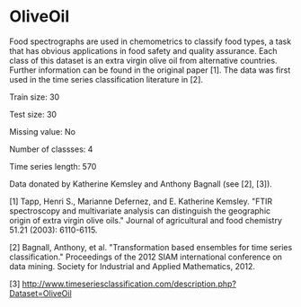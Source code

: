# OliveOil

Food spectrographs are used in chemometrics to classify food types, a task that has obvious applications in food safety and quality assurance. Each class of this dataset is an extra virgin olive oil from alternative countries. Further information can be found in the original paper [1]. The data was first used in the time series classification literature in [2].

Train size: 30

Test size: 30

Missing value: No

Number of classses: 4

Time series length: 570

Data donated by Katherine Kemsley and Anthony Bagnall (see [2], [3]).

[1] Tapp, Henri S., Marianne Defernez, and E. Katherine Kemsley. "FTIR spectroscopy and multivariate analysis can distinguish the geographic origin of extra virgin olive oils." Journal of agricultural and food chemistry 51.21 (2003): 6110-6115.

[2] Bagnall, Anthony, et al. "Transformation based ensembles for time series classification." Proceedings of the 2012 SIAM international conference on data mining. Society for Industrial and Applied Mathematics, 2012.

[3] http://www.timeseriesclassification.com/description.php?Dataset=OliveOil
